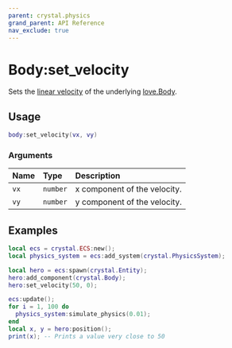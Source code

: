 ```yaml
---
parent: crystal.physics
grand_parent: API Reference
nav_exclude: true
---
```


# Body:set_velocity

Sets the [linear velocity](https://love2d.org/wiki/Body:getLinearVelocity) of the underlying [love.Body](https://love2d.org/wiki/Body).

## Usage

```lua
body:set_velocity(vx, vy)
```

### Arguments

| Name | Type     | Description                  |
| :--- | :------- | :--------------------------- |
| `vx` | `number` | x component of the velocity. |
| `vy` | `number` | y component of the velocity. |

## Examples

```lua
local ecs = crystal.ECS:new();
local physics_system = ecs:add_system(crystal.PhysicsSystem);

local hero = ecs:spawn(crystal.Entity);
hero:add_component(crystal.Body);
hero:set_velocity(50, 0);

ecs:update();
for i = 1, 100 do
  physics_system:simulate_physics(0.01);
end
local x, y = hero:position();
print(x); -- Prints a value very close to 50
```

